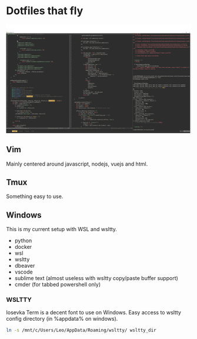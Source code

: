 
# Dotfiles that fly

![WSLTTY Windows](https://raw.githubusercontent.com/Leotomas/dotfiles-that-fly/master/docs/setup.PNG)

## Vim
Mainly centered around javascript, nodejs, vuejs and html.

## Tmux
Something easy to use.

## Windows

This is my current setup with WSL and wsltty.

- python
- docker
- wsl
- wsltty
- dbeaver
- vscode
- sublime text (almost useless with wsltty copy/paste buffer support)
- cmder (for tabbed powershell only)

### WSLTTY

Iosevka Term is a decent font to use on Windows.
Easy access to wsltty config directory (in %appdata% on windows).
```bash
ln -s /mnt/c/Users/Leo/AppData/Roaming/wsltty/ wsltty_dir
```


